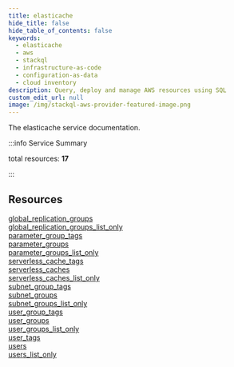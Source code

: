 ```yaml
---
title: elasticache
hide_title: false
hide_table_of_contents: false
keywords:
  - elasticache
  - aws
  - stackql
  - infrastructure-as-code
  - configuration-as-data
  - cloud inventory
description: Query, deploy and manage AWS resources using SQL
custom_edit_url: null
image: /img/stackql-aws-provider-featured-image.png
---
```


The elasticache service documentation.

:::info Service Summary

<div class="row">
<div class="providerDocColumn">
<span>total resources:&nbsp;<b>17</b></span><br />
</div>
</div>

:::

## Resources
<div class="row">
<div class="providerDocColumn">
<a href="/services/elasticache/global_replication_groups/">global_replication_groups</a><br />
<a href="/services/elasticache/global_replication_groups_list_only/">global_replication_groups_list_only</a><br />
<a href="/services/elasticache/parameter_group_tags/">parameter_group_tags</a><br />
<a href="/services/elasticache/parameter_groups/">parameter_groups</a><br />
<a href="/services/elasticache/parameter_groups_list_only/">parameter_groups_list_only</a><br />
<a href="/services/elasticache/serverless_cache_tags/">serverless_cache_tags</a><br />
<a href="/services/elasticache/serverless_caches/">serverless_caches</a><br />
<a href="/services/elasticache/serverless_caches_list_only/">serverless_caches_list_only</a><br />
<a href="/services/elasticache/subnet_group_tags/">subnet_group_tags</a>
</div>
<div class="providerDocColumn">
<a href="/services/elasticache/subnet_groups/">subnet_groups</a><br />
<a href="/services/elasticache/subnet_groups_list_only/">subnet_groups_list_only</a><br />
<a href="/services/elasticache/user_group_tags/">user_group_tags</a><br />
<a href="/services/elasticache/user_groups/">user_groups</a><br />
<a href="/services/elasticache/user_groups_list_only/">user_groups_list_only</a><br />
<a href="/services/elasticache/user_tags/">user_tags</a><br />
<a href="/services/elasticache/users/">users</a><br />
<a href="/services/elasticache/users_list_only/">users_list_only</a>
</div>
</div>